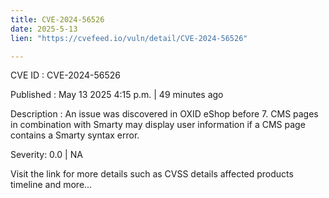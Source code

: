 ```yaml
---
title: CVE-2024-56526
date: 2025-5-13
lien: "https://cvefeed.io/vuln/detail/CVE-2024-56526"

---
```


CVE ID : CVE-2024-56526

Published :  May 13
2025
4:15 p.m. | 49 minutes ago

Description : An issue was discovered in OXID eShop before 7. CMS pages in combination with Smarty may display user information if a CMS page contains a Smarty syntax error.

Severity: 0.0 | NA

Visit the link for more details
such as CVSS details
affected products
timeline
and more...
